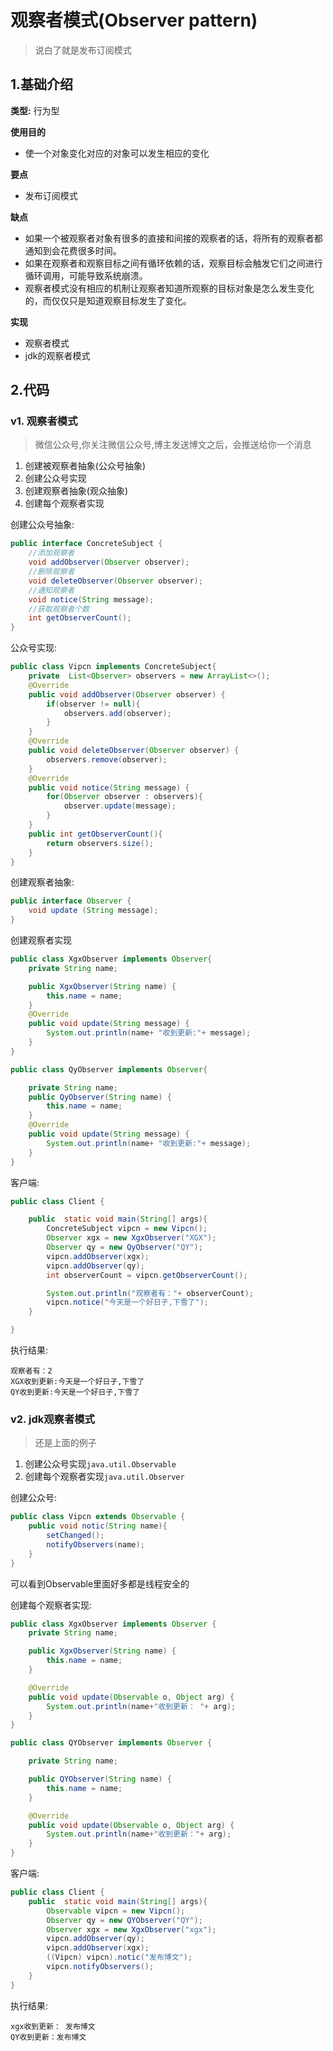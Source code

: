 # 观察者模式(Observer pattern)
> 说白了就是发布订阅模式

## 1.基础介绍

**类型:** 行为型

**使用目的**
+ 使一个对象变化对应的对象可以发生相应的变化

**要点**
+ 发布订阅模式

**缺点**
+ 如果一个被观察者对象有很多的直接和间接的观察者的话，将所有的观察者都通知到会花费很多时间。 
+ 如果在观察者和观察目标之间有循环依赖的话，观察目标会触发它们之间进行循环调用，可能导致系统崩溃。 
+ 观察者模式没有相应的机制让观察者知道所观察的目标对象是怎么发生变化的，而仅仅只是知道观察目标发生了变化。

**实现**
+ 观察者模式
+ jdk的观察者模式

## 2.代码

### v1. 观察者模式
> 微信公众号,你关注微信公众号,博主发送博文之后，会推送给你一个消息

1. 创建被观察者抽象(公众号抽象)
2. 创建公众号实现
3. 创建观察者抽象(观众抽象)
4. 创建每个观察者实现

创建公众号抽象:
```java
public interface ConcreteSubject {
    //添加观察者
    void addObserver(Observer observer);
    //删除观察者
    void deleteObserver(Observer observer);
    //通知观察者
    void notice(String message);
    //获取观察者个数
    int getObserverCount();
}
```
公众号实现:
```java
public class Vipcn implements ConcreteSubject{
    private  List<Observer> observers = new ArrayList<>();
    @Override
    public void addObserver(Observer observer) {
        if(observer != null){
            observers.add(observer);
        }
    }
    @Override
    public void deleteObserver(Observer observer) {
        observers.remove(observer);
    }
    @Override
    public void notice(String message) {
        for(Observer observer : observers){
            observer.update(message);
        }
    }
    public int getObserverCount(){
        return observers.size();
    }
}

```

创建观察者抽象:
```java
public interface Observer {
    void update (String message);
}
```
创建观察者实现

```java
public class XgxObserver implements Observer{
    private String name;

    public XgxObserver(String name) {
        this.name = name;
    }
    @Override
    public void update(String message) {
        System.out.println(name+ "收到更新:"+ message);
    }
}

public class QyObserver implements Observer{

    private String name;
    public QyObserver(String name) {
        this.name = name;
    }
    @Override
    public void update(String message) {
        System.out.println(name+ "收到更新:"+ message);
    }
}
```
客户端:
```java
public class Client {

    public  static void main(String[] args){
        ConcreteSubject vipcn = new Vipcn();
        Observer xgx = new XgxObserver("XGX");
        Observer qy = new QyObserver("QY");
        vipcn.addObserver(xgx);
        vipcn.addObserver(qy);
        int observerCount = vipcn.getObserverCount();

        System.out.println("观察者有："+ observerCount);
        vipcn.notice("今天是一个好日子,下雪了");
    }

}
```
执行结果:
```text
观察者有：2
XGX收到更新:今天是一个好日子,下雪了
QY收到更新:今天是一个好日子,下雪了
```


### v2. jdk观察者模式
> 还是上面的例子

1. 创建公众号实现`java.util.Observable`
2. 创建每个观察者实现`java.util.Observer`

创建公众号:
```java
public class Vipcn extends Observable {
    public void notic(String name){
        setChanged();
        notifyObservers(name);
    }
}
```
可以看到Observable里面好多都是线程安全的

创建每个观察者实现:
```java
public class XgxObserver implements Observer {
    private String name;

    public XgxObserver(String name) {
        this.name = name;
    }

    @Override
    public void update(Observable o, Object arg) {
        System.out.println(name+"收到更新： "+ arg);
    }
}

public class QYObserver implements Observer {

    private String name;

    public QYObserver(String name) {
        this.name = name;
    }

    @Override
    public void update(Observable o, Object arg) {
        System.out.println(name+"收到更新："+ arg);
    }
}
```
客户端:
```java
public class Client {
    public  static void main(String[] args){
        Observable vipcn = new Vipcn();
        Observer qy = new QYObserver("QY");
        Observer xgx = new XgxObserver("xgx");
        vipcn.addObserver(qy);
        vipcn.addObserver(xgx);
        ((Vipcn) vipcn).notic("发布博文");
        vipcn.notifyObservers();
    }
}
```
执行结果:
```text
xgx收到更新： 发布博文
QY收到更新：发布博文
```





















